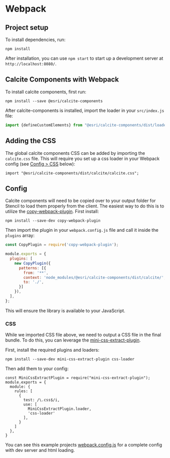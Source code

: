 # Webpack

## Project setup

To install dependencies, run:

```
npm install
```

After installation, you can use `npm start` to start up a development server at `http://localhost:8080/`.

## Calcite Components with Webpack

To install calcite components, first run:

```
npm install --save @esri/calcite-components
```

After calcite-components is installed, import the loader in your `src/index.js` file:

```js
import {defineCustomElements} from "@esri/calcite-components/dist/loader";
```

## Adding the CSS

The global calcite components CSS can be added by importing the `calcite.css` file. This will require you set up a css loader in your Webpack config (see [Config > CSS](#css) below):

```
import "@esri/calcite-components/dist/calcite/calcite.css";
```

## Config

Calcite components will need to be copied over to your output folder for Stencil to load them properly from the client. The easiest way to do this is to utilize the [copy-webpack-plugin](https://webpack.js.org/plugins/copy-webpack-plugin/). First install:

```
npm install --save-dev copy-webpack-plugin
```

Then import the plugin in your `webpack.config.js` file and call it inside the `plugins` array:

```js
const CopyPlugin = require('copy-webpack-plugin');

module.exports = {
  plugins: [
    new CopyPlugin({
      patterns: [{
        from: '**',
        context: 'node_modules/@esri/calcite-components/dist/calcite/',
        to: './',
      }]
    }),
  ],
};
```

This will ensure the library is available to your JavaScript.

### CSS

While we imported CSS file above, we need to output a CSS file in the final bundle. To do this, you can leverage the [mini-css-extract-plugin](https://webpack.js.org/plugins/mini-css-extract-plugin/).

First, install the required plugins and loaders:

```
npm install --save-dev mini-css-extract-plugin css-loader
```

Then add them to your config:

```
const MiniCssExtractPlugin = require("mini-css-extract-plugin");
module.exports = {
  module: {
    rules: [
      {
        test: /\.css$/i,
        use: [
          MiniCssExtractPlugin.loader,
          'css-loader'
        ],
      }
    ]
  },
}
```

You can see this example projects [webpack.config.js](./webpack.config.js) for a complete config with dev server and html loading.

